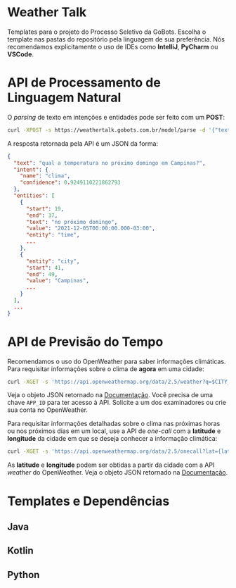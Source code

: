 # Weather Talk
Templates para o projeto do Processo Seletivo da GoBots. Escolha o template
nas pastas do repositório pela linguagem de sua preferência. Nós recomendamos
explicitamente o uso de IDEs como **IntelliJ**, **PyCharm** ou **VSCode**.


# API de Processamento de Linguagem Natural
O *parsing* de texto em intenções e entidades pode ser feito com um **POST**:
```bash
curl -XPOST -s https://weathertalk.gobots.com.br/model/parse -d '{"text":"qual a temperatura no próximo domingo em Campinas?"}'
```

A resposta retornada pela API é um JSON da forma:
```json
{
  "text": "qual a temperatura no próximo domingo em Campinas?",
  "intent": {
    "name": "clima",
    "confidence": 0.9249110221862793
  },
  "entities": [
    {
      "start": 19,
      "end": 37,
      "text": "no próximo domingo",
      "value": "2021-12-05T00:00:00.000-03:00",
      "entity": "time",
      ...
    },
    {
      "entity": "city",
      "start": 41,
      "end": 49,
      "value": "Campinas",
      ...
    }
  ],
  ...
}
```

# API de Previsão do Tempo
Recomendamos o uso do OpenWeather para saber informações climáticas.
Para requisitar informações sobre o clima de **agora** em uma cidade:
```bash
curl -XGET -s 'https://api.openweathermap.org/data/2.5/weather?q=$CITY_NAME&units=metric&lang=pt_br&appid=$APP_ID'
```
Veja o objeto JSON retornado na [Documentação](https://openweathermap.org/current#current_JSON). Você precisa de uma
chave `APP_ID` para ter acesso à API. Solicite a um dos examinadores ou crie sua conta no OpenWeather.

Para requisitar informações detalhadas sobre o clima nas próximas horas ou nos próximos dias em um local, use a API
de *one-call* com a **latitude** e **longitude** da cidade em que se deseja conhecer a informação climática:
```bash
curl -XGET -s 'https://api.openweathermap.org/data/2.5/onecall?lat={lat}&lon={lon}&units=metric&lang=pt_br&appid=$APP_ID'
```

As **latitude** e **longitude** podem ser obtidas a partir da cidade com a API *weather* do OpenWeather. Veja o objeto JSON retornado na [Documentação](https://openweathermap.org/api/one-call-api#example).

# Templates e Dependências

## Java

## Kotlin

## Python
